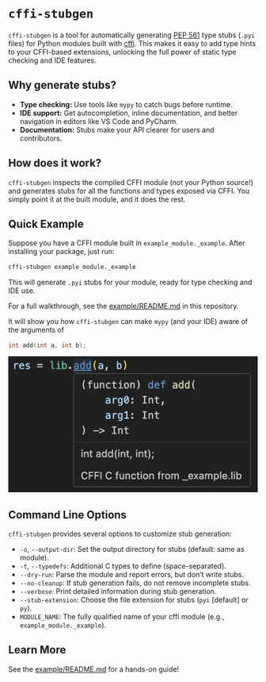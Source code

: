 # `cffi-stubgen`

`cffi-stubgen` is a tool for automatically generating [PEP 561](https://www.python.org/dev/peps/pep-0561/) type stubs (`.pyi` files) for Python modules built with [cffi](https://cffi.readthedocs.io/). This makes it easy to add type hints to your CFFI-based extensions, unlocking the full power of static type checking and IDE features.

## Why generate stubs?

- **Type checking:** Use tools like `mypy` to catch bugs before runtime.
- **IDE support:** Get autocompletion, inline documentation, and better navigation in editors like VS Code and PyCharm.
- **Documentation:** Stubs make your API clearer for users and contributors.

## How does it work?

`cffi-stubgen` inspects the compiled CFFI module (not your Python source!) and generates stubs for all the functions and types exposed via CFFI. You simply point it at the built module, and it does the rest.

## Quick Example

Suppose you have a CFFI module built in `example_module._example`. After installing your package, just run:

```sh
cffi-stubgen example_module._example
```

This will generate `.pyi` stubs for your module, ready for type checking and IDE use.

For a full walkthrough, see the [example/README.md](example/README.md) in this repository.

It will show you how `cffi-stubgen` can make `mypy` (and your IDE) aware of the arguments of

``` C
int add(int a, int b);
```

![VSCode Autocomplete Example](example/assets/vscode.png)

## Command Line Options

`cffi-stubgen` provides several options to customize stub generation:

- `-o`, `--output-dir`: Set the output directory for stubs (default: same as module).
- `-t`, `--typedefs`: Additional C types to define (space-separated).
- `--dry-run`: Parse the module and report errors, but don’t write stubs.
- `--no-cleanup`: If stub generation fails, do not remove incomplete stubs.
- `--verbose`: Print detailed information during stub generation.
- `--stub-extension`: Choose the file extension for stubs (`pyi` [default] or `py`).
- `MODULE_NAME`: The fully qualified name of your cffi module (e.g., `example_module._example`).

## Learn More

See the [example/README.md](example/README.md) for a hands-on guide!
